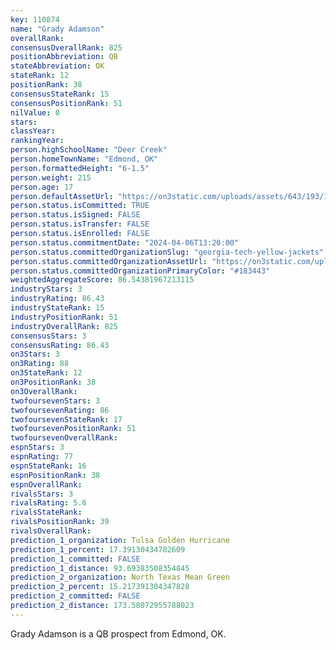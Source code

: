 ```yaml
---
key: 110874
name: "Grady Adamson"
overallRank: 
consensusOverallRank: 825
positionAbbreviation: QB
stateAbbreviation: OK
stateRank: 12
positionRank: 38
consensusStateRank: 15
consensusPositionRank: 51
nilValue: 0
stars: 
classYear: 
rankingYear: 
person.highSchoolName: "Deer Creek"
person.homeTownName: "Edmond, OK"
person.formattedHeight: "6-1.5"
person.weight: 215
person.age: 17
person.defaultAssetUrl: "https://on3static.com/uploads/assets/643/193/193643.jpg"
person.status.isCommitted: TRUE
person.status.isSigned: FALSE
person.status.isTransfer: FALSE
person.status.isEnrolled: FALSE
person.status.commitmentDate: "2024-04-06T13:20:00"
person.status.committedOrganizationSlug: "georgia-tech-yellow-jackets"
person.status.committedOrganizationAssetUrl: "https://on3static.com/uploads/assets/767/214/214767.svg"
person.status.committedOrganizationPrimaryColor: "#183443"
weightedAggregateScore: 86.54381967213115
industryStars: 3
industryRating: 86.43
industryStateRank: 15
industryPositionRank: 51
industryOverallRank: 825
consensusStars: 3
consensusRating: 86.43
on3Stars: 3
on3Rating: 88
on3StateRank: 12
on3PositionRank: 38
on3OverallRank: 
twofoursevenStars: 3
twofoursevenRating: 86
twofoursevenStateRank: 17
twofoursevenPositionRank: 51
twofoursevenOverallRank: 
espnStars: 3
espnRating: 77
espnStateRank: 16
espnPositionRank: 38
espnOverallRank: 
rivalsStars: 3
rivalsRating: 5.6
rivalsStateRank: 
rivalsPositionRank: 39
rivalsOverallRank: 
prediction_1_organization: Tulsa Golden Hurricane
prediction_1_percent: 17.39130434782609
prediction_1_committed: FALSE
prediction_1_distance: 93.69383508354845
prediction_2_organization: North Texas Mean Green
prediction_2_percent: 15.217391304347828
prediction_2_committed: FALSE
prediction_2_distance: 173.58072955788023
---
```

Grady Adamson is a QB prospect from Edmond, OK.